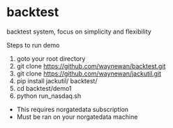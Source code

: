 # backtest
backtest system, focus on simplicity and flexibility

Steps to run demo
1) goto your root directory
1) git clone https://github.com/waynewan/backtest.git
1) git clone https://github.com/waynewan/jackutil.git
2) pip install jackutil/ backtest/
3) cd backtest/demo1
4) python run_nasdaq.sh

* This requires norgatedata subscription
* Must be ran on your norgatedata machine 
